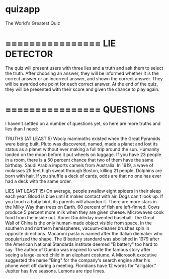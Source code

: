 # quizapp
The World's Greatest Quiz

================
LIE DETECTOR
================

The quiz will present users with three lies and a truth and ask them to select the truth. After choosing an answer, they will be 
informed whether it is the correct answer or an incorrect answer, and shown the correct answer. They will be awarded one point
for each correct answer. At the end of the quiz, they will be presented with their score and given the chance to play again.

================
QUESTIONS
================

I haven't settled on a number of questions yet, so here are more truths and lies than I need:

TRUTHS (AT LEAST 5)
Wooly mammoths existed when the Great Pyramids were being built.
Pluto was discovered, named, made a planet and lost its status as a planet without ever making a full trip around the sun.
Humanity landed on the moon before it put wheels on luggage.
If you have 23 people in a room, there is a 50 percent chance that two of them have the same birthday.
Saudi Arabia imports camels from Australia.
In 1919, a wave of molasses 25 feet high swept through Boston, killing 21 people.
Dolphins are born with hair.
If you shuffle a deck of cards, odds are that no one has ever had a deck with the same order.


LIES (AT LEAST 15)
On average, people swallow eight spiders in their sleep each year.
Blood is blue until it makes contact with air.
Dogs can't look up.
If you touch a baby bird, its parents will abandon it.
There are more stars in the Milky Way than trees on Earth.
60 percent of fish are left-finned.
Cows produce 5 percent more milk when they are given cheese.
Microwaves cook food from the inside out.
Abner Doubleday invented baseball.
The Great Wall of China is the only human-made object visible from space.
In the southern and northern hemispheres, vacuum-cleaner brushes spin in opposite directions.
Macaroni pasta is named after the Italian diemaker who popularized the shape.
The B battery standard was abolished in 1979 after the American National Standards institute deemed "B battery" too hard to say.
The author of Dumbo was inspired to write the famous story after seeing a large-eared child in an elephant costume.
A Microsoft executive suggested the name "Bing" for the company's search engine after his phone went off during a meeting.
Floridians have 12 words for "alligator."
Jupiter has five seasons.
Lemons are ripe limes.
